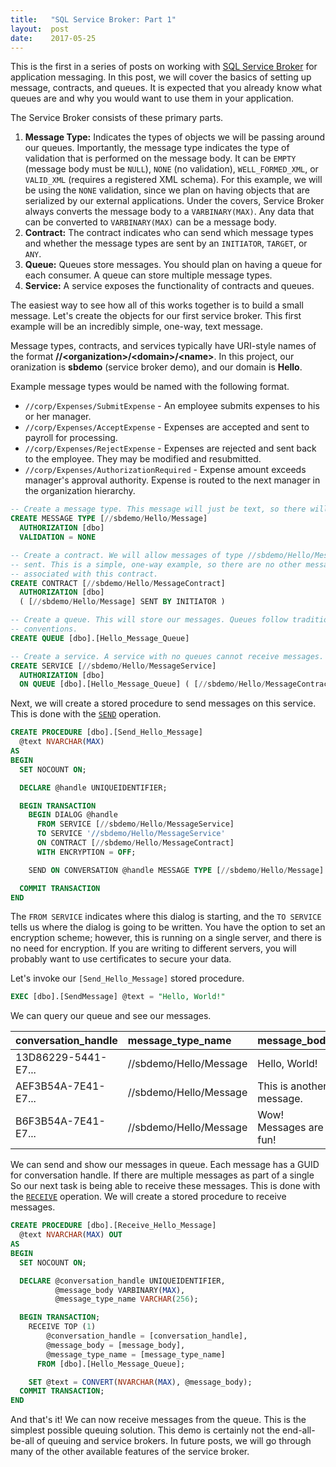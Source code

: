 ```yaml
---
title:   "SQL Service Broker: Part 1"
layout:  post
date:    2017-05-25
---
```


This is the first in a series of posts on working with [SQL Service Broker](https://docs.microsoft.com/en-us/sql/database-engine/configure-windows/sql-server-service-broker) for application messaging. In this post, we will cover the basics of setting up message, contracts, and queues. It is expected that you already know what queues are and why you would want to use them in your application.

The Service Broker consists of these primary parts.

1. **Message Type:** Indicates the types of objects we will be passing around our queues. Importantly, the message type indicates the type of validation that is performed on the message body. It can be `EMPTY` (message body must be `NULL`), `NONE` (no validation), `WELL_FORMED_XML`, or `VALID_XML` (requires a registered XML schema). For this example, we will be using the `NONE` validation, since we plan on having objects that are serialized by our external applications. Under the covers, Service Broker always converts the message body to a `VARBINARY(MAX)`. Any data that can be converted to `VARBINARY(MAX)` can be a message body.
2. **Contract:** The contract indicates who can send which message types and whether the message types are sent by an `INITIATOR`, `TARGET`, or `ANY`.
3. **Queue:** Queues store messages. You should plan on having a queue for each consumer. A queue can store multiple message types.
4. **Service:** A service exposes the functionality of contracts and queues.

The easiest way to see how all of this works together is to build a small message. Let's create the objects for our first service broker. This first example will be an incredibly simple, one-way, text message.

Message types, contracts, and services typically have URI-style names of the format **//&lt;organization&gt;/&lt;domain&gt;/&lt;name&gt;**. In this project, our oranization is **sbdemo** (service broker demo), and our domain is **Hello**.

Example message types would be named with the following format.

* `//corp/Expenses/SubmitExpense` - An employee submits expenses to his or her manager.
* `//corp/Expenses/AcceptExpense` - Expenses are accepted and sent to payroll for processing.
* `//corp/Expenses/RejectExpense` - Expenses are rejected and sent back to the employee. They may be modified and resubmitted.
* `//corp/Expenses/AuthorizationRequired` - Expense amount exceeds manager's approval authority. Expense is routed to the next manager in the organization hierarchy.

```sql
-- Create a message type. This message will just be text, so there will be no validation.
CREATE MESSAGE TYPE [//sbdemo/Hello/Message]
  AUTHORIZATION [dbo]
  VALIDATION = NONE

-- Create a contract. We will allow messages of type //sbdemo/Hello/Message to be
-- sent. This is a simple, one-way example, so there are no other message types
-- associated with this contract.
CREATE CONTRACT [//sbdemo/Hello/MessageContract]
  AUTHORIZATION [dbo]
  ( [//sbdemo/Hello/Message] SENT BY INITIATOR )

-- Create a queue. This will store our messages. Queues follow traditional SQL naming
-- conventions.
CREATE QUEUE [dbo].[Hello_Message_Queue]

-- Create a service. A service with no queues cannot receive messages.
CREATE SERVICE [//sbdemo/Hello/MessageService]
  AUTHORIZATION [dbo]
  ON QUEUE [dbo].[Hello_Message_Queue] ( [//sbdemo/Hello/MessageContract] )
```

Next, we will create a stored procedure to send messages on this service. This is done with the [`SEND`](https://docs.microsoft.com/en-us/sql/t-sql/statements/send-transact-sql) operation.

```sql
CREATE PROCEDURE [dbo].[Send_Hello_Message]
  @text NVARCHAR(MAX)
AS
BEGIN
  SET NOCOUNT ON;

  DECLARE @handle UNIQUEIDENTIFIER;

  BEGIN TRANSACTION
    BEGIN DIALOG @handle
      FROM SERVICE [//sbdemo/Hello/MessageService]
      TO SERVICE '//sbdemo/Hello/MessageService'
      ON CONTRACT [//sbdemo/Hello/MessageContract]
      WITH ENCRYPTION = OFF;

    SEND ON CONVERSATION @handle MESSAGE TYPE [//sbdemo/Hello/Message] ( @text );

  COMMIT TRANSACTION
END
```

The `FROM SERVICE` indicates where this dialog is starting, and the `TO SERVICE` tells us where the dialog is going to be written. You have the option to set an encryption scheme; however, this is running on a single server, and there is no need for encryption. If you are writing to different servers, you will probably want to use certificates to secure your data.

Let's invoke our `[Send_Hello_Message]` stored procedure.

```sql
EXEC [dbo].[SendMessage] @text = "Hello, World!"
```

We can query our queue and see our messages.

| conversation_handle | message_type_name      | message_body             |
| :------------------ | :----------------------| :----------------------- |
| 13D86229-5441-E7... | //sbdemo/Hello/Message | Hello, World!            |
| AEF3B54A-7E41-E7... | //sbdemo/Hello/Message | This is another message. |
| B6F3B54A-7E41-E7... | //sbdemo/Hello/Message | Wow! Messages are fun!   |

We can send and show our messages in queue. Each message has a GUID for conversation handle. If there are multiple messages as part of a single So our next task is being able to receive these messages. This is done with the [`RECEIVE`](https://docs.microsoft.com/en-us/sql/t-sql/statements/receive-transact-sql) operation. We will create a stored procedure to receive messages.

```sql
CREATE PROCEDURE [dbo].[Receive_Hello_Message]
  @text NVARCHAR(MAX) OUT
AS
BEGIN
  SET NOCOUNT ON;

  DECLARE @conversation_handle UNIQUEIDENTIFIER,
          @message_body VARBINARY(MAX),
          @message_type_name VARCHAR(256);

  BEGIN TRANSACTION;
    RECEIVE TOP (1)
        @conversation_handle = [conversation_handle],
        @message_body = [message_body],
        @message_type_name = [message_type_name]
      FROM [dbo].[Hello_Message_Queue];

    SET @text = CONVERT(NVARCHAR(MAX), @message_body);
  COMMIT TRANSACTION;
END
```

And that's it! We can now receive messages from the queue. This is the simplest possible queuing solution. This demo is certainly not the end-all-be-all of queuing and service brokers. In future posts, we will go through many of the other available features of the service broker.
